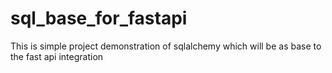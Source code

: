 # sql_base_for_fastapi
This is simple project demonstration  of sqlalchemy which will be as base to the fast api integration 
